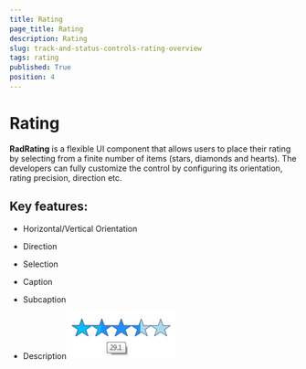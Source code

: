 ```yaml
---
title: Rating
page_title: Rating
description: Rating
slug: track-and-status-controls-rating-overview
tags: rating
published: True
position: 4
---
```


# Rating



__RadRating__ is a flexible UI component that allows users to place their rating by selecting from a finite number of items
        (stars, diamonds and hearts). The developers can fully customize the control by configuring its orientation, rating precision,
        direction etc.
      

## Key features:

* Horizontal/Vertical Orientation

* Direction

* Selection

* Caption

* Subcaption 

* Description![rating-overview 001](images/rating-overview001.png)
